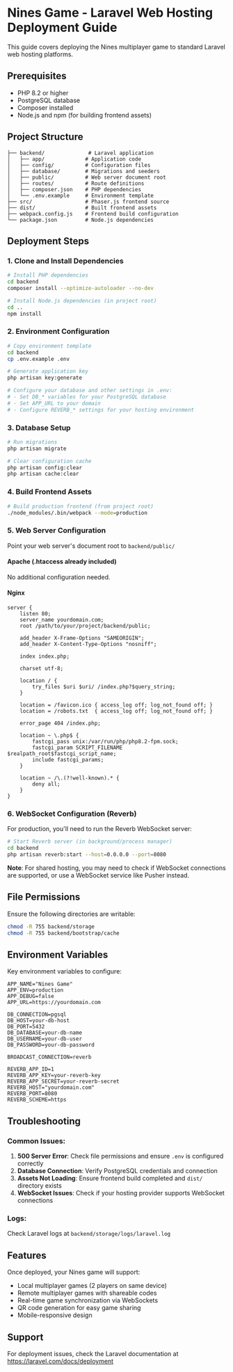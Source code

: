 # Nines Game - Laravel Web Hosting Deployment Guide

This guide covers deploying the Nines multiplayer game to standard Laravel web hosting platforms.

## Prerequisites

- PHP 8.2 or higher
- PostgreSQL database
- Composer installed
- Node.js and npm (for building frontend assets)

## Project Structure

```
├── backend/              # Laravel application
│   ├── app/             # Application code
│   ├── config/          # Configuration files
│   ├── database/        # Migrations and seeders
│   ├── public/          # Web server document root
│   ├── routes/          # Route definitions
│   ├── composer.json    # PHP dependencies
│   └── .env.example     # Environment template
├── src/                 # Phaser.js frontend source
├── dist/                # Built frontend assets
├── webpack.config.js    # Frontend build configuration
└── package.json         # Node.js dependencies
```

## Deployment Steps

### 1. Clone and Install Dependencies

```bash
# Install PHP dependencies
cd backend
composer install --optimize-autoloader --no-dev

# Install Node.js dependencies (in project root)
cd ..
npm install
```

### 2. Environment Configuration

```bash
# Copy environment template
cd backend
cp .env.example .env

# Generate application key
php artisan key:generate

# Configure your database and other settings in .env:
# - Set DB_* variables for your PostgreSQL database
# - Set APP_URL to your domain
# - Configure REVERB_* settings for your hosting environment
```

### 3. Database Setup

```bash
# Run migrations
php artisan migrate

# Clear configuration cache
php artisan config:clear
php artisan cache:clear
```

### 4. Build Frontend Assets

```bash
# Build production frontend (from project root)
./node_modules/.bin/webpack --mode=production
```

### 5. Web Server Configuration

Point your web server's document root to `backend/public/`

#### Apache (.htaccess already included)
No additional configuration needed.

#### Nginx
```nginx
server {
    listen 80;
    server_name yourdomain.com;
    root /path/to/your/project/backend/public;

    add_header X-Frame-Options "SAMEORIGIN";
    add_header X-Content-Type-Options "nosniff";

    index index.php;

    charset utf-8;

    location / {
        try_files $uri $uri/ /index.php?$query_string;
    }

    location = /favicon.ico { access_log off; log_not_found off; }
    location = /robots.txt  { access_log off; log_not_found off; }

    error_page 404 /index.php;

    location ~ \.php$ {
        fastcgi_pass unix:/var/run/php/php8.2-fpm.sock;
        fastcgi_param SCRIPT_FILENAME $realpath_root$fastcgi_script_name;
        include fastcgi_params;
    }

    location ~ /\.(?!well-known).* {
        deny all;
    }
}
```

### 6. WebSocket Configuration (Reverb)

For production, you'll need to run the Reverb WebSocket server:

```bash
# Start Reverb server (in background/process manager)
cd backend
php artisan reverb:start --host=0.0.0.0 --port=8080
```

**Note**: For shared hosting, you may need to check if WebSocket connections are supported, or use a WebSocket service like Pusher instead.

## File Permissions

Ensure the following directories are writable:
```bash
chmod -R 755 backend/storage
chmod -R 755 backend/bootstrap/cache
```

## Environment Variables

Key environment variables to configure:

```env
APP_NAME="Nines Game"
APP_ENV=production
APP_DEBUG=false
APP_URL=https://yourdomain.com

DB_CONNECTION=pgsql
DB_HOST=your-db-host
DB_PORT=5432
DB_DATABASE=your-db-name
DB_USERNAME=your-db-user
DB_PASSWORD=your-db-password

BROADCAST_CONNECTION=reverb

REVERB_APP_ID=1
REVERB_APP_KEY=your-reverb-key
REVERB_APP_SECRET=your-reverb-secret
REVERB_HOST="yourdomain.com"
REVERB_PORT=8080
REVERB_SCHEME=https
```

## Troubleshooting

### Common Issues:

1. **500 Server Error**: Check file permissions and ensure `.env` is configured correctly
2. **Database Connection**: Verify PostgreSQL credentials and connection
3. **Assets Not Loading**: Ensure frontend build completed and `dist/` directory exists
4. **WebSocket Issues**: Check if your hosting provider supports WebSocket connections

### Logs:
Check Laravel logs at `backend/storage/logs/laravel.log`

## Features

Once deployed, your Nines game will support:

- Local multiplayer games (2 players on same device)
- Remote multiplayer games with shareable codes
- Real-time game synchronization via WebSockets
- QR code generation for easy game sharing
- Mobile-responsive design

## Support

For deployment issues, check the Laravel documentation at https://laravel.com/docs/deployment